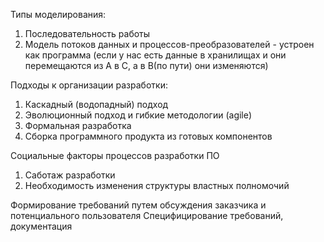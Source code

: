 Типы моделирования:
1. Последовательность работы
2. Модель потоков данных и процессов-преобразователей - устроен как программа (если у нас есть данные в хранилищах и они перемещаются из A в C, а в B(по пути) они изменяются)

Подходы к организации разработки:
1. Каскадный (водопадный) подход
2. Эволюционный подход и гибкие методологии (agile)
3. Формальная разработка
4. Сборка программного продукта из готовых компонентов

Социальные факторы процессов разработки ПО
1. Саботаж разработки
2. Необходимость изменения структуры властных полномочий

Формирование требований путем обсуждения заказчика и потенциального пользователя
Специфицирование требований, документация
